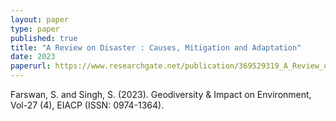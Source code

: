 ```yaml
---
layout: paper
type: paper
published: true
title: "A Review on Disaster : Causes, Mitigation and Adaptation"
date: 2023
paperurl: https://www.researchgate.net/publication/369529319_A_Review_on_Disaster_Causes_Mitigation_and_Adaptation
---
```

Farswan, S. and Singh, S. (2023). Geodiversity & Impact on Environment, Vol-27 (4), EIACP (ISSN: 0974-1364).
